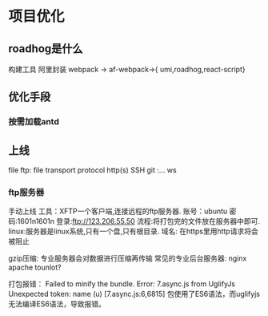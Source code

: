 # 项目优化
##   roadhog是什么
构建工具   阿里封装
webpack -> af-webpack->{ umi,roadhog,react-script}

## 优化手段
### 按需加载antd

## 上线
file
ftp: file transport protocol 
http(s)
SSH
git :...
ws
###   ftp服务器
手动上线
工具：XFTP一个客户端,连接远程的ftp服务器.
账号：ubuntu
密码:1601n1601n
登录:ftp://123.206.55.50
流程:将打包完的文件放在服务器中即可.
linux:服务器是linux系统,只有一个盘,只有根目录.
域名:
	在https里用http请求将会被阻止


gzip压缩:
	专业服务器会对数据进行压缩再传输
常见的专业后台服务器:
	nginx  
	apache 
	tounlot?

打包报错：
Failed to minify the bundle. Error: 7.async.js from UglifyJs
Unexpected token: name (u) [7.async.js:6,6815]
包使用了ES6语法，而uglifyjs无法编译ES6语法，导致报错。


